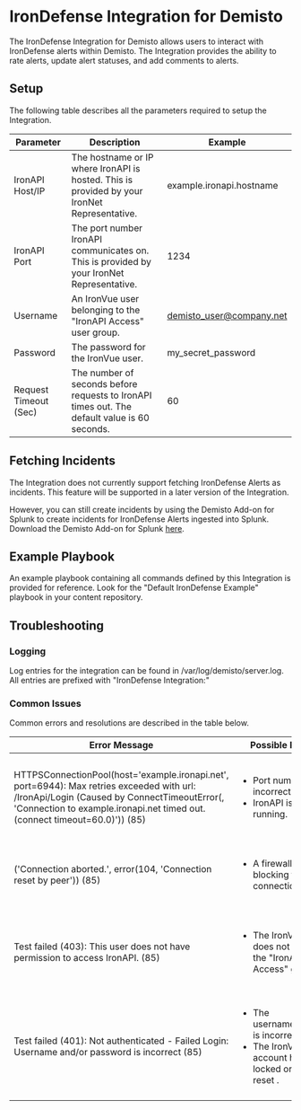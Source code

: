 # IronDefense Integration for Demisto
The IronDefense Integration for Demisto allows users to interact with IronDefense alerts within Demisto. The 
Integration provides the ability to rate alerts, update alert statuses, and add comments to alerts. 
## Setup
The following table describes all the parameters required to setup the Integration.

| Parameter             | Description                                                                                       | Example                  |
|-----------------------|---------------------------------------------------------------------------------------------------|--------------------------|
| IronAPI Host/IP       | The hostname or IP where IronAPI is hosted. This is provided by your IronNet Representative.      | example.ironapi.hostname |
| IronAPI Port          | The port number IronAPI communicates on. This is provided by your IronNet Representative.         | 1234                     |
| Username              | An IronVue user belonging to the "IronAPI Access" user group.                                     | demisto_user@company.net |
| Password              | The password for the IronVue user.                                                                | my_secret_password       |
| Request Timeout (Sec) | The number of seconds before requests to IronAPI times out. The default value is 60 seconds.      | 60                       |

## Fetching Incidents
The Integration does not currently support fetching IronDefense Alerts as incidents. This feature will be supported 
in a later version of the Integration. 

However, you can still create incidents by using the Demisto Add-on for Splunk to create incidents for IronDefense 
Alerts ingested into Splunk. Download the Demisto Add-on for Splunk [here](https://splunkbase.splunk.com/app/3448/).
## Example Playbook
An example playbook containing all commands defined by this Integration is provided for reference. Look for the 
"Default IronDefense Example" playbook in your content repository.
## Troubleshooting
### Logging
Log entries for the integration can be found in /var/log/demisto/server.log. All entries are prefixed with "IronDefense Integration:"
### Common Issues
Common errors and resolutions are described in the table below.

| Error Message                                                                                                                                                                                                           | Possible Reasons                                                                                                          | Resolution                                                                                                                                 |
|-------------------------------------------------------------------------------------------------------------------------------------------------------------------------------------------------------------------------|---------------------------------------------------------------------------------------------------------------------------|--------------------------------------------------------------------------------------------------------------------------------------------|
| HTTPSConnectionPool(host='example.ironapi.net', port=6944): Max retries exceeded with url: /IronApi/Login (Caused by ConnectTimeoutError(, 'Connection to example.ironapi.net timed out. (connect timeout=60.0)')) (85) | <ul><li>Port number is incorrect.</li><li>IronAPI is not running.</li></ul>                                               | <ul><li>Check if the port number is correct.</li><li>Ask your IronNet representative to check the health of the IronAPI service.</li></ul> |
| ('Connection aborted.', error(104, 'Connection reset by peer')) (85)                                                                                                                                                    | <ul><li>A firewall is blocking the connection</li></ul>                                                                   | <ul><li>Ensure your firewall allows connections to the specified host and port.</li></ul>                                                  |
| Test failed (403): This user does not have permission to access IronAPI. (85)                                                                                                                                           | <ul><li>The IronVue user does not belong to the "IronAPI Access" group.</li></ul>                                         | <ul><li>Add the user to the "IronAPI Access" group in IronVue or login with another user belonging to that group.</li></ul>                |
| Test failed (401): Not authenticated - Failed Login: Username and/or password is incorrect (85)                                                                                                                         | <ul><li>The username/password is incorrect.</li><li>The IronVue user account has been locked or needs a reset .</li></ul> | <ul><li>Correct the username/password.</li><li>Unlock/reset the user in IronVue.</li></ul>                                                 | 
                                           |
